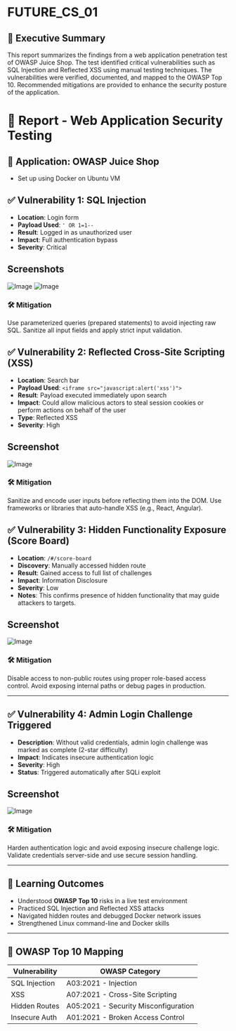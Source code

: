 # FUTURE_CS_01
## 📄 Executive Summary

This report summarizes the findings from a web application penetration test of OWASP Juice Shop. The test identified critical vulnerabilities such as SQL Injection and Reflected XSS using manual testing techniques. The vulnerabilities were verified, documented, and mapped to the OWASP Top 10. Recommended mitigations are provided to enhance the security posture of the application.

# 🔐 Report - Web Application Security Testing

## 🧪 Application: OWASP Juice Shop
- Set up using Docker on Ubuntu VM

## ✅ Vulnerability 1: SQL Injection

- **Location**: Login form
- **Payload Used**: `' OR 1=1--`
- **Result**: Logged in as unauthorized user
- **Impact**: Full authentication bypass
- **Severity**: Critical

## Screenshots
![Image](https://github.com/user-attachments/assets/02a9e058-e391-4628-a61c-0e36bc09341d)
![Image](https://github.com/user-attachments/assets/287b7f59-dd69-4582-bbec-e3a361bd2d06)

### 🛠️ Mitigation
Use parameterized queries (prepared statements) to avoid injecting raw SQL. Sanitize all input fields and apply strict input validation.

## ✅ Vulnerability 2: Reflected Cross-Site Scripting (XSS)

- **Location**: Search bar  
- **Payload Used**: `<iframe src="javascript:alert('xss')">`  
- **Result**: Payload executed immediately upon search  
- **Impact**: Could allow malicious actors to steal session cookies or perform actions on behalf of the user  
- **Type**: Reflected XSS  
- **Severity**: High 

## Screenshot

![Image](https://github.com/user-attachments/assets/a4b1b4bb-0d49-423f-ba59-f69adef3ad44)

### 🛠️ Mitigation
Sanitize and encode user inputs before reflecting them into the DOM. Use frameworks or libraries that auto-handle XSS (e.g., React, Angular).

## ✅ Vulnerability 3: Hidden Functionality Exposure (Score Board)

- **Location**: `/#/score-board`
- **Discovery**: Manually accessed hidden route
- **Result**: Gained access to full list of challenges
- **Impact**: Information Disclosure
- **Severity**: Low
- **Notes**: This confirms presence of hidden functionality that may guide attackers to targets.

## Screenshot
![Image](https://github.com/user-attachments/assets/d9ea1812-c717-4050-8d9e-7cd9a7aa08fa)

### 🛠️ Mitigation
Disable access to non-public routes using proper role-based access control. Avoid exposing internal paths or debug pages in production.

---

## ✅ Vulnerability 4: Admin Login Challenge Triggered

- **Description**: Without valid credentials, admin login challenge was marked as complete (2-star difficulty)
- **Impact**: Indicates insecure authentication logic
- **Severity**: High
- **Status**: Triggered automatically after SQLi exploit
  
## Screenshot
![Image](https://github.com/user-attachments/assets/8003c045-4423-472b-8087-c2d57945b5d7)

### 🛠️ Mitigation
Harden authentication logic and avoid exposing insecure challenge logic. Validate credentials server-side and use secure session handling.

---

## 🧠 Learning Outcomes

- Understood **OWASP Top 10** risks in a live test environment
- Practiced SQL Injection and Reflected XSS attacks
- Navigated hidden routes and debugged Docker network issues
- Strengthened Linux command-line and Docker skills

---

## 🧩 OWASP Top 10 Mapping

| Vulnerability | OWASP Category |
|---------------|----------------|
| SQL Injection | A03:2021 - Injection |
| XSS           | A07:2021 - Cross-Site Scripting |
| Hidden Routes | A05:2021 - Security Misconfiguration |
| Insecure Auth | A01:2021 - Broken Access Control |


